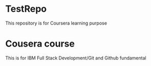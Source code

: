 # TestRepo
This repository is for Coursera learning purpose
# Cousera course
This is for IBM Full Stack Development/Git and Github fundamental
